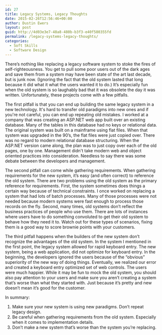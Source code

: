```yaml
---
id: 27
title: Legacy Systems, Legacy Thoughts
date: 2015-02-26T12:56:46+00:00
author: Dustin Ewers
layout: post
guid: http://4d03e3e7-48a8-480b-b3f3-e40f580355fd
permalink: /legacy-systems-legacy-thoughts/
categories:
  - Soft Skills
  - Software Design
---
```

There’s nothing like replacing a legacy software system to stoke the fires of self-righteousness. You get to pull some poor users out of the dark ages and save them from a system may have been state of the art last decade, but is junk now. (Ignoring the fact that the old system lasted that long because it did what it what the users wanted it to do.) It’s especially fun when the old system is so laughably bad that it was obsolete the day it was written. Unfortunately, these projects come with a few pitfalls.

The first pitfall is that you can end up building the same legacy system in a new technology. It's hard to transfer old paradigms into new ones and if you're not careful, you can end up repeating old mistakes. I worked at a company that was creating an ASP.NET web app built over an existing database. Many of the tables in this database had no keys or relational data. The original system was built on a mainframe using flat files. When that system was upgraded in the 90’s, the flat files were just copied over. There was no regard to modern relational database structuring. When the ASP.NET version came along, the plan was to just copy over each of the old pages, one by one. Management didn't take modern web and object oriented practices into consideration. Needless to say there was some debate between the developers and management.

The second pitfall can come while gathering requirements. When gathering requirements for the new system, it’s easy (and often correct) to reference the old system. There are two problems using the old system as the primary reference for requirements. First, the system sometimes does things a certain way because of technical constraints. I once worked on replacing a system that had lots of batch processes. Many of those processes were not needed because modern systems were fast enough to process those records on the fly. Second, many times, old systems don’t reflect the business practices of people who use them. There are lots of instances where users have to do something convoluted to get their old system to behave how they need it to. Watch out for these types of scenarios, fixing them is a good way to score brownie points with your customers.

The third pitfall happens when the builders of the new system don’t recognize the advantages of the old system. In the system I mentioned in the first point, the legacy system allowed for rapid keyboard entry. The new system, being a web application, did not optimize for keyboard entry. In the beginning, the developers ignored the users because of the “obvious” superiority of the new way of doing things. Eventually, we realized our error and created a keyboard entry optimized set of web controls. The users were much happier. While it may be fun to mock the old system, you should also pay attention to your users and make sure you aren’t creating a system that’s worse than what they started with. Just because it’s pretty and new doesn’t mean it’s good for the customer.

In summary:
1. Make sure your new system is using new paradigms. Don’t repeat legacy design.
2. Be careful when gathering requirements from the old system. Especially when it comes to implementation details.
3. Don’t make a new system that’s worse than the system you’re replacing.